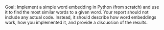 Goal: Implement a simple word embedding in Python (from scratch) and use it to find the most similar words to a given word. Your report should not include any actual code. Instead, it should describe how word embeddings work, how you implemented it, and provide a discussion of the results.
